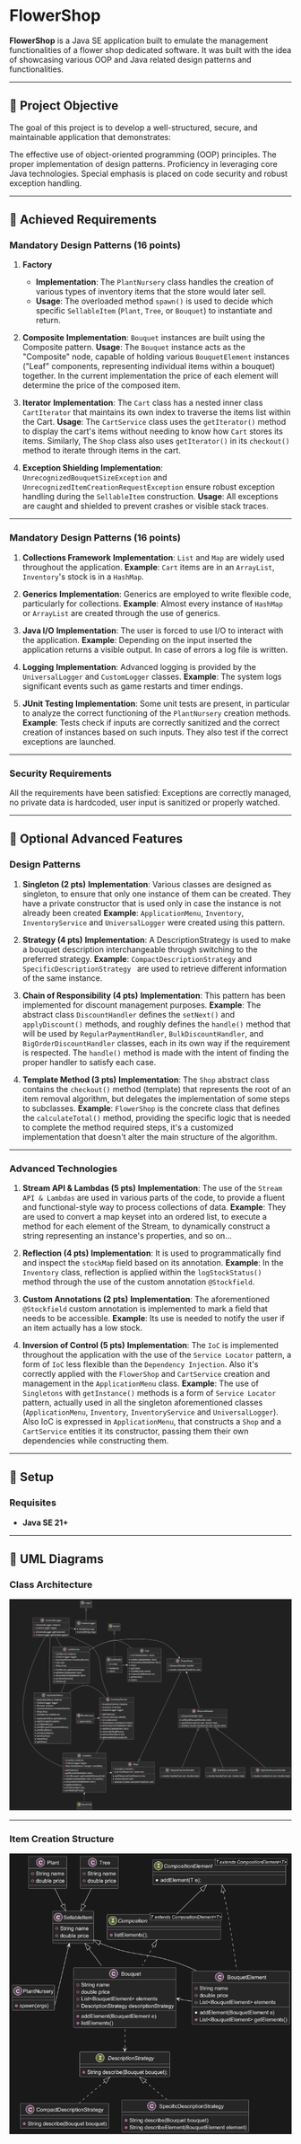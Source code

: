# FlowerShop

**FlowerShop** is a Java SE application built to emulate the management functionalities of a flower shop dedicated software. It was built with the idea of showcasing various OOP and Java related design patterns and functionalities.

---

## 🎯 Project Objective

The goal of this project is to develop a well-structured, secure, and maintainable application that demonstrates:

The effective use of object-oriented programming (OOP) principles.
The proper implementation of design patterns.
Proficiency in leveraging core Java technologies.
Special emphasis is placed on code security and robust exception handling.

---

## 🥇 Achieved Requirements

### **Mandatory Design Patterns (16 points)**

1) **Factory**

    - **Implementation**: The `PlantNursery` class handles the creation of various types of inventory items that the store would later sell.
    - **Usage**: The overloaded method `spawn()` is used to decide which specific `SellableItem` (`Plant`, `Tree`, or `Bouquet`) to instantiate and return.

2) **Composite** 
**Implementation**: `Bouquet` instances are built using the Composite pattern. 
**Usage**: The `Bouquet` instance acts as the "Composite" node, capable of holding various `BouquetElement` instances ("Leaf" components, representing individual items within a bouquet) together. In the current implementation the price of each element will determine the price of the composed item.  

3) **Iterator** 
**Implementation**: The `Cart` class has a nested inner class `CartIterator` that maintains its own index to traverse the items list within the Cart.
**Usage**: The `CartService` class uses  the `getIterator()` method to display the cart's items without needing to know how `Cart` stores its items. Similarly, The `Shop` class also uses `getIterator()` in its `checkout()` method to iterate through items in the cart.

4) **Exception Shielding**
**Implementation**: `UnrecognizedBouquetSizeException` and `UnrecognizedItemCreationRequestException` ensure robust exception handling during the `SellableItem` construction.
**Usage**: All exceptions are caught and shielded to prevent crashes or visible stack traces.

---

### **Mandatory Design Patterns (16 points)**

1) **Collections Framework**
**Implementation**: `List` and `Map` are widely used throughout the application.
**Example**: `Cart` items are in an `ArrayList`, `Inventory`'s stock is in a `HashMap`.

2) **Generics**
**Implementation**: Generics are employed to write flexible code, particularly for collections.
**Example**: Almost every instance of `HashMap` or `ArrayList` are created through the use of generics.

3) **Java I/O**
**Implementation**: The user is forced to use I/O to interact with the application.
**Example**: Depending on the input inserted the application returns a visible output. In case of errors a log file is written.

4) **Logging**
**Implementation**: Advanced logging is provided by the `UniversalLogger` and `CustomLogger` classes.
**Example**: The system logs significant events such as game restarts and timer endings.

5) **JUnit Testing**
**Implementation**: Some unit tests are present, in particular to analyze the correct functioning of the `PlantNursery` creation methods.
**Example**: Tests check if inputs are correctly sanitized and the correct creation of instances based on such inputs. They also test if the correct exceptions are launched.

---

### **Security Requirements**

All the requirements have been satisfied: Exceptions are correctly managed, no private data is hardcoded, user input is sanitized or properly watched.

---

## 🥇 Optional Advanced Features

### **Design Patterns**

1) **Singleton (2 pts)**
**Implementation**: Various classes are designed as singleton, to ensure that only one instance of them can be created. They have a private constructor that is used only in case the instance is not already been created
**Example**: `ApplicationMenu`, `Inventory`, `InventoryService` and `UniversalLogger` were created using this pattern.

2) **Strategy (4 pts)**
**Implementation**: A DescriptionStrategy is used to make a bouquet description interchangeable through switching to the preferred strategy.
**Example**: `CompactDescriptionStrategy` and `SpecificDescriptionStrategy ` are used to retrieve different information of the same instance.

3) **Chain of Responsibility (4 pts)**
**Implementation**: This pattern has been implemented for discount management purposes.
**Example**: The abstract class `DiscountHandler` defines the `setNext()` and `applyDiscount()` methods, and roughly defines the `handle()` method that will be used by `RegularPaymentHandler`, `BulkDiscountHandler`, and `BigOrderDiscountHandler` classes, each in its own way if the requirement is respected. The `handle()` method is made with the intent of finding the proper handler to satisfy each case.

4) **Template Method (3 pts)**
**Implementation**: The `Shop` abstract class contains the `checkout()` method (template) that represents the root of an item removal algorithm, but delegates the implementation of some steps to subclasses.
**Example**: `FlowerShop` is the concrete class that defines the `calculateTotal()` method, providing the specific logic that is needed to complete the method required steps, it's a customized implementation that doesn't alter the main structure of the algorithm.

---

### **Advanced Technologies**

1) **Stream API & Lambdas (5 pts)**
**Implementation**: The use of the `Stream API & Lambdas` are used in various parts of the code, to provide a fluent and functional-style way to process collections of data.
**Example**: They are used to convert a map keyset into an ordered list, to execute a method for each element of the Stream, to dynamically construct a string representing an instance's properties, and so on...

2) **Reflection (4 pts)**
**Implementation**: It is used to programmatically find and inspect the `stockMap` field based on its annotation. 
**Example**: In the `Inventory` class, reflection is applied within the `logStockStatus()` method through the use of the custom annotation `@Stockfield`. 

3) **Custom Annotations (2 pts)**
**Implementation**: The aforementioned `@Stockfield` custom annotation is implemented to mark a field that needs to be accessible. 
**Example**: Its use is needed to notify the user if an item actually has a low stock. 

4) **Inversion of Control (5 pts)**
**Implementation**: The `IoC` is implemented throughout the application with the use of the `Service Locator` pattern, a form of `IoC` less flexible than the `Dependency Injection`. Also it's correctly applied with the `FlowerShop` and `CartService` creation and management in the `ApplicationMenu` class.
**Example**: The use of `Singletons` with `getInstance()` methods is a form of `Service Locator` pattern, actually used in all the singleton aforementioned classes (`ApplicationMenu`, `Inventory`, `InventoryService` and `UniversalLogger`). Also IoC is expressed in `ApplicationMenu`, that constructs a `Shop` and a `CartService` entities it its constructor, passing them their own dependencies while constructing them. 

---

## 🔨 Setup

### **Requisites**
- **Java SE 21+**

---

## 📖 UML Diagrams

### Class Architecture
![UML DIAGRAM](project.png "Class Architecture")

---
### Item Creation Structure
![UML DIAGRAM](item_creation.png "Item Creation Structure")

#

